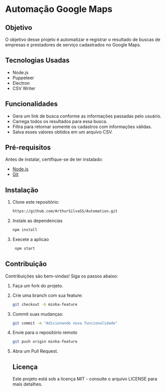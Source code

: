 # Automação Google Maps

## Objetivo  
O objetivo desse projeto é automatizar e registrar o resultado de buscas de empresas e prestadores de serviço cadastrados no Google Maps.  

## Tecnologias Usadas  
- Node.js  
- Puppeteer  
- Electron  
- CSV Writer  

## Funcionalidades  
- Gera um link de busca conforme as informações passadas pelo usuário.  
- Carrega todos os resultados para essa busca.  
- Filtra para retornar somente os cadastros com informações válidas.  
- Salva esses valores obtidos em um arquivo CSV.  

## Pré-requisitos  
Antes de instalar, certifique-se de ter instalado:  
- [Node.js](https://nodejs.org/)  
- [Git](https://git-scm.com/)
  
## Instalação  

1. Clone este repositório:  
   ```sh
   https://github.com/ArthurSilvaSS/Automation.git
2. Instale as dependencias
   ```sh
   npm install
3. Execete a aplicao
   ```sh
    npm start
   
  ## Contribuição  
Contribuições são bem-vindas! Siga os passos abaixo:  

1. Faça um fork do projeto.  
2. Crie uma branch com sua feature:  
   ```sh
   git checkout -b minha-feature
3. Commit suas mudanças:
   ```sh
   git commit -m "Adicionando nova funcionalidade"
4. Envie para o repositório remoto
   ```sh
   git push origin minha-feature
5. Abra um Pull Request.

   ## Licença

   Este projeto está sob a licença MIT - consulte o arquivo LICENSE para mais detalhes.
   
